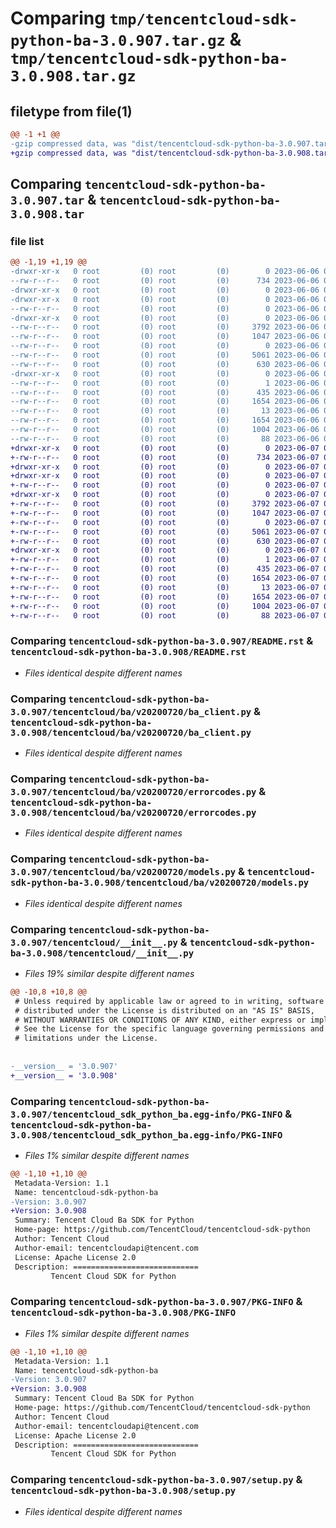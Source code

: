 # Comparing `tmp/tencentcloud-sdk-python-ba-3.0.907.tar.gz` & `tmp/tencentcloud-sdk-python-ba-3.0.908.tar.gz`

## filetype from file(1)

```diff
@@ -1 +1 @@
-gzip compressed data, was "dist/tencentcloud-sdk-python-ba-3.0.907.tar", last modified: Tue Jun  6 02:18:59 2023, max compression
+gzip compressed data, was "dist/tencentcloud-sdk-python-ba-3.0.908.tar", last modified: Wed Jun  7 00:17:00 2023, max compression
```

## Comparing `tencentcloud-sdk-python-ba-3.0.907.tar` & `tencentcloud-sdk-python-ba-3.0.908.tar`

### file list

```diff
@@ -1,19 +1,19 @@
-drwxr-xr-x   0 root         (0) root         (0)        0 2023-06-06 02:18:59.000000 tencentcloud-sdk-python-ba-3.0.907/
--rw-r--r--   0 root         (0) root         (0)      734 2023-06-06 02:18:59.000000 tencentcloud-sdk-python-ba-3.0.907/README.rst
-drwxr-xr-x   0 root         (0) root         (0)        0 2023-06-06 02:18:59.000000 tencentcloud-sdk-python-ba-3.0.907/tencentcloud/
-drwxr-xr-x   0 root         (0) root         (0)        0 2023-06-06 02:18:59.000000 tencentcloud-sdk-python-ba-3.0.907/tencentcloud/ba/
--rw-r--r--   0 root         (0) root         (0)        0 2023-06-06 02:18:59.000000 tencentcloud-sdk-python-ba-3.0.907/tencentcloud/ba/__init__.py
-drwxr-xr-x   0 root         (0) root         (0)        0 2023-06-06 02:18:59.000000 tencentcloud-sdk-python-ba-3.0.907/tencentcloud/ba/v20200720/
--rw-r--r--   0 root         (0) root         (0)     3792 2023-06-06 02:18:59.000000 tencentcloud-sdk-python-ba-3.0.907/tencentcloud/ba/v20200720/ba_client.py
--rw-r--r--   0 root         (0) root         (0)     1047 2023-06-06 02:18:59.000000 tencentcloud-sdk-python-ba-3.0.907/tencentcloud/ba/v20200720/errorcodes.py
--rw-r--r--   0 root         (0) root         (0)        0 2023-06-06 02:18:59.000000 tencentcloud-sdk-python-ba-3.0.907/tencentcloud/ba/v20200720/__init__.py
--rw-r--r--   0 root         (0) root         (0)     5061 2023-06-06 02:18:59.000000 tencentcloud-sdk-python-ba-3.0.907/tencentcloud/ba/v20200720/models.py
--rw-r--r--   0 root         (0) root         (0)      630 2023-06-06 02:18:59.000000 tencentcloud-sdk-python-ba-3.0.907/tencentcloud/__init__.py
-drwxr-xr-x   0 root         (0) root         (0)        0 2023-06-06 02:18:59.000000 tencentcloud-sdk-python-ba-3.0.907/tencentcloud_sdk_python_ba.egg-info/
--rw-r--r--   0 root         (0) root         (0)        1 2023-06-06 02:18:59.000000 tencentcloud-sdk-python-ba-3.0.907/tencentcloud_sdk_python_ba.egg-info/dependency_links.txt
--rw-r--r--   0 root         (0) root         (0)      435 2023-06-06 02:18:59.000000 tencentcloud-sdk-python-ba-3.0.907/tencentcloud_sdk_python_ba.egg-info/SOURCES.txt
--rw-r--r--   0 root         (0) root         (0)     1654 2023-06-06 02:18:59.000000 tencentcloud-sdk-python-ba-3.0.907/tencentcloud_sdk_python_ba.egg-info/PKG-INFO
--rw-r--r--   0 root         (0) root         (0)       13 2023-06-06 02:18:59.000000 tencentcloud-sdk-python-ba-3.0.907/tencentcloud_sdk_python_ba.egg-info/top_level.txt
--rw-r--r--   0 root         (0) root         (0)     1654 2023-06-06 02:18:59.000000 tencentcloud-sdk-python-ba-3.0.907/PKG-INFO
--rw-r--r--   0 root         (0) root         (0)     1004 2023-06-06 02:18:59.000000 tencentcloud-sdk-python-ba-3.0.907/setup.py
--rw-r--r--   0 root         (0) root         (0)       88 2023-06-06 02:18:59.000000 tencentcloud-sdk-python-ba-3.0.907/setup.cfg
+drwxr-xr-x   0 root         (0) root         (0)        0 2023-06-07 00:17:00.000000 tencentcloud-sdk-python-ba-3.0.908/
+-rw-r--r--   0 root         (0) root         (0)      734 2023-06-07 00:17:00.000000 tencentcloud-sdk-python-ba-3.0.908/README.rst
+drwxr-xr-x   0 root         (0) root         (0)        0 2023-06-07 00:17:00.000000 tencentcloud-sdk-python-ba-3.0.908/tencentcloud/
+drwxr-xr-x   0 root         (0) root         (0)        0 2023-06-07 00:17:00.000000 tencentcloud-sdk-python-ba-3.0.908/tencentcloud/ba/
+-rw-r--r--   0 root         (0) root         (0)        0 2023-06-07 00:17:00.000000 tencentcloud-sdk-python-ba-3.0.908/tencentcloud/ba/__init__.py
+drwxr-xr-x   0 root         (0) root         (0)        0 2023-06-07 00:17:00.000000 tencentcloud-sdk-python-ba-3.0.908/tencentcloud/ba/v20200720/
+-rw-r--r--   0 root         (0) root         (0)     3792 2023-06-07 00:17:00.000000 tencentcloud-sdk-python-ba-3.0.908/tencentcloud/ba/v20200720/ba_client.py
+-rw-r--r--   0 root         (0) root         (0)     1047 2023-06-07 00:17:00.000000 tencentcloud-sdk-python-ba-3.0.908/tencentcloud/ba/v20200720/errorcodes.py
+-rw-r--r--   0 root         (0) root         (0)        0 2023-06-07 00:17:00.000000 tencentcloud-sdk-python-ba-3.0.908/tencentcloud/ba/v20200720/__init__.py
+-rw-r--r--   0 root         (0) root         (0)     5061 2023-06-07 00:17:00.000000 tencentcloud-sdk-python-ba-3.0.908/tencentcloud/ba/v20200720/models.py
+-rw-r--r--   0 root         (0) root         (0)      630 2023-06-07 00:17:00.000000 tencentcloud-sdk-python-ba-3.0.908/tencentcloud/__init__.py
+drwxr-xr-x   0 root         (0) root         (0)        0 2023-06-07 00:17:00.000000 tencentcloud-sdk-python-ba-3.0.908/tencentcloud_sdk_python_ba.egg-info/
+-rw-r--r--   0 root         (0) root         (0)        1 2023-06-07 00:17:00.000000 tencentcloud-sdk-python-ba-3.0.908/tencentcloud_sdk_python_ba.egg-info/dependency_links.txt
+-rw-r--r--   0 root         (0) root         (0)      435 2023-06-07 00:17:00.000000 tencentcloud-sdk-python-ba-3.0.908/tencentcloud_sdk_python_ba.egg-info/SOURCES.txt
+-rw-r--r--   0 root         (0) root         (0)     1654 2023-06-07 00:17:00.000000 tencentcloud-sdk-python-ba-3.0.908/tencentcloud_sdk_python_ba.egg-info/PKG-INFO
+-rw-r--r--   0 root         (0) root         (0)       13 2023-06-07 00:17:00.000000 tencentcloud-sdk-python-ba-3.0.908/tencentcloud_sdk_python_ba.egg-info/top_level.txt
+-rw-r--r--   0 root         (0) root         (0)     1654 2023-06-07 00:17:00.000000 tencentcloud-sdk-python-ba-3.0.908/PKG-INFO
+-rw-r--r--   0 root         (0) root         (0)     1004 2023-06-07 00:17:00.000000 tencentcloud-sdk-python-ba-3.0.908/setup.py
+-rw-r--r--   0 root         (0) root         (0)       88 2023-06-07 00:17:00.000000 tencentcloud-sdk-python-ba-3.0.908/setup.cfg
```

### Comparing `tencentcloud-sdk-python-ba-3.0.907/README.rst` & `tencentcloud-sdk-python-ba-3.0.908/README.rst`

 * *Files identical despite different names*

### Comparing `tencentcloud-sdk-python-ba-3.0.907/tencentcloud/ba/v20200720/ba_client.py` & `tencentcloud-sdk-python-ba-3.0.908/tencentcloud/ba/v20200720/ba_client.py`

 * *Files identical despite different names*

### Comparing `tencentcloud-sdk-python-ba-3.0.907/tencentcloud/ba/v20200720/errorcodes.py` & `tencentcloud-sdk-python-ba-3.0.908/tencentcloud/ba/v20200720/errorcodes.py`

 * *Files identical despite different names*

### Comparing `tencentcloud-sdk-python-ba-3.0.907/tencentcloud/ba/v20200720/models.py` & `tencentcloud-sdk-python-ba-3.0.908/tencentcloud/ba/v20200720/models.py`

 * *Files identical despite different names*

### Comparing `tencentcloud-sdk-python-ba-3.0.907/tencentcloud/__init__.py` & `tencentcloud-sdk-python-ba-3.0.908/tencentcloud/__init__.py`

 * *Files 19% similar despite different names*

```diff
@@ -10,8 +10,8 @@
 # Unless required by applicable law or agreed to in writing, software
 # distributed under the License is distributed on an "AS IS" BASIS,
 # WITHOUT WARRANTIES OR CONDITIONS OF ANY KIND, either express or implied.
 # See the License for the specific language governing permissions and
 # limitations under the License.
 
 
-__version__ = '3.0.907'
+__version__ = '3.0.908'
```

### Comparing `tencentcloud-sdk-python-ba-3.0.907/tencentcloud_sdk_python_ba.egg-info/PKG-INFO` & `tencentcloud-sdk-python-ba-3.0.908/tencentcloud_sdk_python_ba.egg-info/PKG-INFO`

 * *Files 1% similar despite different names*

```diff
@@ -1,10 +1,10 @@
 Metadata-Version: 1.1
 Name: tencentcloud-sdk-python-ba
-Version: 3.0.907
+Version: 3.0.908
 Summary: Tencent Cloud Ba SDK for Python
 Home-page: https://github.com/TencentCloud/tencentcloud-sdk-python
 Author: Tencent Cloud
 Author-email: tencentcloudapi@tencent.com
 License: Apache License 2.0
 Description: ============================
         Tencent Cloud SDK for Python
```

### Comparing `tencentcloud-sdk-python-ba-3.0.907/PKG-INFO` & `tencentcloud-sdk-python-ba-3.0.908/PKG-INFO`

 * *Files 1% similar despite different names*

```diff
@@ -1,10 +1,10 @@
 Metadata-Version: 1.1
 Name: tencentcloud-sdk-python-ba
-Version: 3.0.907
+Version: 3.0.908
 Summary: Tencent Cloud Ba SDK for Python
 Home-page: https://github.com/TencentCloud/tencentcloud-sdk-python
 Author: Tencent Cloud
 Author-email: tencentcloudapi@tencent.com
 License: Apache License 2.0
 Description: ============================
         Tencent Cloud SDK for Python
```

### Comparing `tencentcloud-sdk-python-ba-3.0.907/setup.py` & `tencentcloud-sdk-python-ba-3.0.908/setup.py`

 * *Files identical despite different names*

